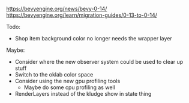https://bevyengine.org/news/bevy-0-14/
https://bevyengine.org/learn/migration-guides/0-13-to-0-14/

Todo:
- Shop item background color no longer needs the wrapper layer

Maybe:
- Consider where the new observer system could be used to clear up stuff
- Switch to the oklab color space
- Consider using the new gpu profiling tools
	- Maybe do some cpu profiling as well
- RenderLayers instead of the kludge show in state thing